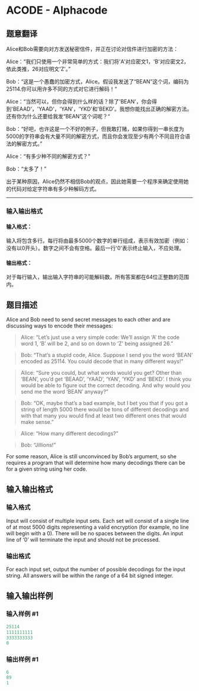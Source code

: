 # ACODE - Alphacode

## 题意翻译

Alice和Bob需要向对方发送秘密信件，并正在讨论对信件进行加密的方法：

Alice：“我们只使用一个非常简单的方式：我们将'A'对应密文1，'B'对应密文2，依此类推，26对应明文'Z'。”

Bob：“这是一个愚蠢的加密方式，Alice。假设我发送了“BEAN”这个词，编码为25114.你可以用许多不同的方式对它进行解码！“

Alice：“当然可以，但你会得到什么样的话？除了'BEAN'，你会得到'BEAAD'，'YAAD'，'YAN'，'YKD'和'BEKD'。我想你能找出正确的解密方法。还有你为什么还要给我发“BEAN”这个词呢？“

Bob：“好吧，也许这是一个不好的例子，但我敢打赌，如果你得到一串长度为5000的字符串会有大量不同的解密方式，而且你会发现至少有两个不同且符合语法的解密方式。”

Alice：“有多少种不同的解密方式？”

Bob：“太多了！”

出于某种原因，Alice仍然不相信Bob的观点，因此她需要一个程序来确定使用她的代码对给定字符串有多少种解码方式。

------------

### 输入输出格式

#### 输入格式：

输入将包含多行。每行将由最多5000个数字的单行组成，表示有效加密（例如：没有以0开头）。数字之间不会有空格。最后一行'0'表示终止输入，不应处理。

#### 输出格式：

对于每行输入，输出输入字符串的可能解码数。所有答案都在64位正整数的范围内。

## 题目描述

Alice and Bob need to send secret messages to each other and are discussing ways to encode their messages:

> Alice: “Let’s just use a very simple code: We’ll assign ‘A’ the code word 1, ‘B’ will be 2, and so on down to ‘Z’ being assigned 26.”

>

> Bob: “That’s a stupid code, Alice. Suppose I send you the word ‘BEAN’ encoded as 25114. You could decode that in many different ways!”

>

> Alice: “Sure you could, but what words would you get? Other than ‘BEAN’, you’d get ‘BEAAD’, ‘YAAD’, ‘YAN’, ‘YKD’ and ‘BEKD’. I think you would be able to figure out the correct decoding. And why would you send me the word ‘BEAN’ anyway?”

>

> Bob: “OK, maybe that’s a bad example, but I bet you that if you got a string of length 5000 there would be tons of different decodings and with that many you would find at least two different ones that would make sense.”

>

> Alice: “How many different decodings?”

>

> Bob: “Jillions!”

For some reason, Alice is still unconvinced by Bob’s argument, so she requires a program that will determine how many decodings there can be for a given string using her code.

## 输入输出格式

### 输入格式

Input will consist of multiple input sets. Each set will consist of a single line of at most 5000 digits representing a valid encryption (for example, no line will begin with a 0). There will be no spaces between the digits. An input line of ‘0’ will terminate the input and should not be processed.

### 输出格式

For each input set, output the number of possible decodings for the input string. All answers will be within the range of a 64 bit signed integer.

## 输入输出样例

### 输入样例 #1

```cpp
25114
1111111111
3333333333
0
```


### 输出样例 #1

```cpp
6
89
1
```


